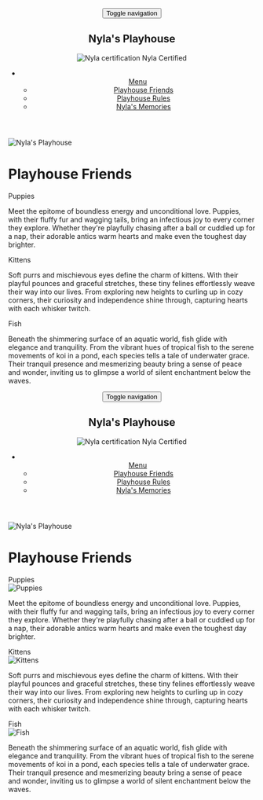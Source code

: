 <!DOCTYPE html>
<html lang="en">
<head>
  <meta charset="UTF-8">
  <meta name="viewport" content="width=device-width, initial-scale=1">
  <title>Nyla's Playhouse: Module 3 Assignment</title>
  <link rel="stylesheet" href="css/bootstrap.min.css">
  <link rel="stylesheet" href="css/style.css">
  <link href='https://fonts.googleapis.com/css?family=Oxygen:400,300,700' rel='stylesheet'>
  <link href="https://fonts.googleapis.com/css2?family=Playwrite+DE+VA:wght@100..400&display=swap" rel='stylesheet'>
</head>
<body>
  <header>
    <nav id="header-nav" class="navbar navbar-default">
      <div class="container-fluid">
        <div class="navbar-header">
          <button type="button" class="navbar-toggle collapsed" data-toggle="collapse" data-target="#navbar" aria-expanded="false">
            <span class="sr-only">Toggle navigation</span>
            <span class="icon-bar"></span>
            <span class="icon-bar"></span>
            <span class="icon-bar"></span>
          </button>
          <a href="index.html" class="pull-left visible-md visible-lg">
            <div id="logo-img"></div>
          </a>
          <div class="navbar-brand">
            <h1>Nyla's Playhouse</h1>
            <p>
              <img src="Images/Ny Cert.png" alt="Nyla certification">
              <span>Nyla Certified</span>
            </p>
          </div>
        </div>
        <div class="collapse navbar-collapse" id="navbar">
          <ul id="nav-list" class="nav navbar-nav navbar-right">
            <li class="dropdown">
              <a href="#" class="dropdown-toggle" data-toggle="dropdown" role="button" aria-expanded="false">
                <span class="glyphicon glyphicon-menu-hamburger"></span><br class="hidden-xs"> Menu <span class="caret"></span></a>
              <ul class="dropdown-menu">
                <li>
                  <a href="#">
                    <span class="glyphicon glyphicon-heart"></span> Playhouse Friends</a>
                </li>
                <li>
                  <a href="#">
                    <span class="glyphicon glyphicon-home"></span> Playhouse Rules</a>
                </li>
                <li>
                  <a href="#">
                    <span class="glyphicon glyphicon-ice-lolly-tasted"></span> Nyla's Memories</a>
                </li>
              </ul>
            </li>
          </ul>
        </div>
      </div>
    </nav>
  </header>
  <div class="container">
    <div class="jumbotron">
      <img src="Images/Ny's Playhouse.jpg" alt="Nyla's Playhouse" class="img-responsive visible-xs">
    </div>
    <h1 class="text-center">Playhouse Friends</h1>
    <div class="row">
      <div class="col-lg-4 col-md-6 col-xs-12">
        <div class="section" id="puppies">
          <div class="section-title">Puppies</div>
          <p>Meet the epitome of boundless energy and unconditional love. Puppies, with their fluffy fur and wagging tails, bring an infectious joy to every corner they explore. Whether they're playfully chasing after a ball or cuddled up for a nap, their adorable antics warm hearts and make even the toughest day brighter.</p>
        </div>
      </div>
      <div class="col-lg-4 col-md-6 col-xs-12">
        <div class="section" id="kittens">
          <div class="section-title">Kittens</div>
          <p>Soft purrs and mischievous eyes define the charm of kittens. With their playful pounces and graceful stretches, these tiny felines effortlessly weave their way into our lives. From exploring new heights to curling up in cozy corners, their curiosity and independence shine through, capturing hearts with each whisker twitch.</p>
        </div>
      </div>
      <div class="col-lg-4 col-md-12 col-xs-12">
        <div class="section" id="fish">
          <div class="section-title">Fish</div>
          <p>Beneath the shimmering surface of an aquatic world, fish glide with elegance and tranquility. From the vibrant hues of tropical fish to the serene movements of koi in a pond, each species tells a tale of underwater grace. Their tranquil presence and mesmerizing beauty bring a sense of peace and wonder, inviting us to glimpse a world of silent enchantment below the waves.</p>
        </div>
      </div>
    </div>
  </div>
  <!-- jQuery (Bootstrap JS plugins depend on it) -->
  <script src="https://ajax.googleapis.com/ajax/libs/jquery/1.12.4/jquery.min.js"></script>
  <script src="https://maxcdn.bootstrapcdn.com/bootstrap/3.3.7/js/bootstrap.min.js"></script>
  <script src="js/script.js"></script>
</body>
</html>
<!DOCTYPE html>
<html lang="en">
<head>
  <meta charset="UTF-8">
  <meta name="viewport" content="width=device-width, initial-scale=1">
  <title>Nyla's Playhouse: Module 3 Assignment</title>
  <link rel="stylesheet" href="css/bootstrap.min.css">
  <link rel="stylesheet" href="css/style.css">
  <link href='https://fonts.googleapis.com/css?family=Oxygen:400,300,700' rel='stylesheet'>
  <link href="https://fonts.googleapis.com/css2?family=Playwrite+DE+VA:wght@100..400&display=swap" rel='stylesheet'>
</head>
<body>
  <header>
    <nav id="header-nav" class="navbar navbar-default">
      <div class="container-fluid">
        <div class="navbar-header">
          <button type="button" class="navbar-toggle collapsed" data-toggle="collapse" data-target="#navbar" aria-expanded="false">
            <span class="sr-only">Toggle navigation</span>
            <span class="icon-bar"></span>
            <span class="icon-bar"></span>
            <span class="icon-bar"></span>
          </button>
          <a href="index.html" class="pull-left visible-md visible-lg">
            <div id="logo-img"></div>
          </a>
          <div class="navbar-brand">
            <h1>Nyla's Playhouse</h1>
            <p>
              <img src="Images/Ny Cert.png" alt="Nyla certification">
              <span>Nyla Certified</span>
            </p>
          </div>
        </div>
        <div class="collapse navbar-collapse" id="navbar">
          <ul id="nav-list" class="nav navbar-nav navbar-right">
            <li class="dropdown">
              <a href="#" class="dropdown-toggle" data-toggle="dropdown" role="button" aria-expanded="false">
                <span class="glyphicon glyphicon-menu-hamburger"></span><br class="hidden-xs"> Menu <span class="caret"></span></a>
              <ul class="dropdown-menu">
                <li>
                  <a href="#">
                    <span class="glyphicon glyphicon-heart"></span> Playhouse Friends</a>
                </li>
                <li>
                  <a href="#">
                    <span class="glyphicon glyphicon-home"></span> Playhouse Rules</a>
                </li>
                <li>
                  <a href="#">
                    <span class="glyphicon glyphicon-ice-lolly-tasted"></span> Nyla's Memories</a>
                </li>
              </ul>
            </li>
          </ul>
        </div>
      </div>
    </nav>
  </header>
  <div class="container">
    <div class="jumbotron">
      <img src="Images/Ny's Playhouse.jpg" alt="Nyla's Playhouse" class="img-responsive visible-xs">
    </div>
    <h1 class="text-center">Playhouse Friends</h1>
    <div class="row">
      <div class="col-lg-4 col-md-6 col-xs-12">
        <div class="section" id="puppies">
          <div class="section-title">Puppies</div>
          <img src="Images/Kipsie.jpg" alt="Puppies">
          <p>Meet the epitome of boundless energy and unconditional love. Puppies, with their fluffy fur and wagging tails, bring an infectious joy to every corner they explore. Whether they're playfully chasing after a ball or cuddled up for a nap, their adorable antics warm hearts and make even the toughest day brighter.</p>
        </div>
      </div>
      <div class="col-lg-4 col-md-6 col-xs-12">
        <div class="section" id="kittens">
          <div class="section-title">Kittens</div>
          <img src="Images/Sam.jpg" alt="Kittens">
          <p>Soft purrs and mischievous eyes define the charm of kittens. With their playful pounces and graceful stretches, these tiny felines effortlessly weave their way into our lives. From exploring new heights to curling up in cozy corners, their curiosity and independence shine through, capturing hearts with each whisker twitch.</p>
        </div>
      </div>
      <div class="col-lg-4 col-md-12 col-xs-12">
        <div class="section" id="fish">
          <div class="section-title">Fish</div>
          <img src="Images/Katrina.jpg" alt="Fish">
          <p>Beneath the shimmering surface of an aquatic world, fish glide with elegance and tranquility. From the vibrant hues of tropical fish to the serene movements of koi in a pond, each species tells a tale of underwater grace. Their tranquil presence and mesmerizing beauty bring a sense of peace and wonder, inviting us to glimpse a world of silent enchantment below the waves.</p>
        </div>
      </div>
    </div>
  </div>
  <!-- jQuery (Bootstrap JS plugins depend on it) -->
  <script src="https://ajax.googleapis.com/ajax/libs/jquery/1.12.4/jquery.min.js"></script>
  <script src="https://maxcdn.bootstrapcdn.com/bootstrap/3.3.7/js/bootstrap.min.js"></script>
  <script src="js/script.js
